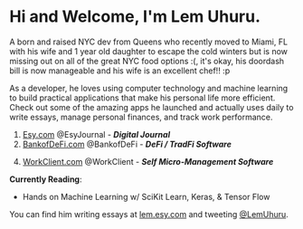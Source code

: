 # Hi and Welcome, I'm Lem Uhuru. 

A born and raised NYC dev from Queens who recently moved to Miami, FL with his wife and 1 year old daughter to escape the cold winters but is now missing out on all of the great NYC food options :(, it's okay, his doordash bill is now manageable and his wife is an excellent chef!! :p


As a developer, he loves using computer technology and machine learning to build practical applications that make his personal life more efficient. Check out some of the amazing apps he launched and actually uses daily to write essays, manage personal finances, and track work performance.


1. [Esy.com][EsyHome] @EsyJournal - ***Digital Journal***
2. [BankofDeFi.com][BankofDeFiHome] @BankofDeFi - ***DeFi / TradFi Software***
<!-- 3. [WordToken.com][WordTokenHome] @WordToken - ***Conversational Analytics Platform*** -->
4. [WorkClient.com][WorkClientHome] @WorkClient - ***Self Micro-Management Software***
<!-- 5. [TextToNFT.com][TextToNFTHome] @TextToNFT - ***Design NFTs using GPT-3*** -->

**Currently Reading**:
* Hands on Machine Learning w/ SciKit Learn, Keras, & Tensor Flow


You can find him writing essays at [lem.esy.com][EsyProfile] and tweeting [@LemUhuru][TwitterProfile].


[EsyHome]: https://www.esy.com
[EsyProfile]: https://lem.esy.com
[BankofDeFiHome]: https://www.bankofdefi.com
[WorkClientHome]: https://www.workclient.com
[WordTokenHome]: https://www.wordtoken.com
[TextToNFTHome]: https://www.texttonft.com
[VirtualMascot]: https://www.VirtualMascot.com
[TwitterProfile]: https://twitter.com/LemUhuru